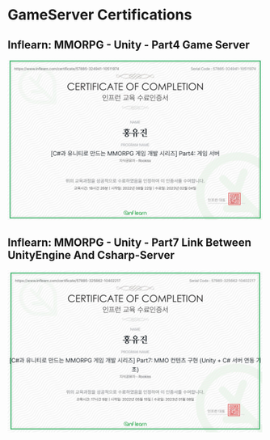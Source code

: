 # GameServer Certifications

## Inflearn: MMORPG - Unity - Part4 Game Server

![inflearn-rookiss-mmoUnity-unityengine](../CertificationImage//inflearn-rookiss-mmoUnity-gameServer.jpg)


## Inflearn: MMORPG - Unity - Part7 Link Between UnityEngine And Csharp-Server

![inflearn-rookiss-mmoUnity-unityengine](../CertificationImage//inflearn-rookiss-mmoUnity-linkBetweenUnityengineAndCsharpServer.jpg)
